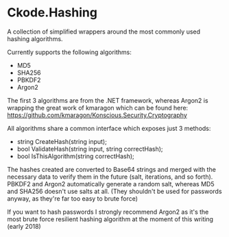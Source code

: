 # Ckode.Hashing
A collection of simplified wrappers around the most commonly used hashing algorithms.

Currently supports the following algorithms:
- MD5
- SHA256
- PBKDF2
- Argon2

The first 3 algorithms are from the .NET framework, whereas Argon2 is wrapping the great work of kmaragon which can be found here: https://github.com/kmaragon/Konscious.Security.Cryptography

All algorithms share a common interface which exposes just 3 methods:
- string CreateHash(string input);
- bool ValidateHash(string input, string correctHash);
- bool IsThisAlgorithm(string correctHash);

The hashes created are converted to Base64 strings and merged with the necessary data to verify them in the future (salt, iterations, and so forth).
PBKDF2 and Argon2 automatically generate a random salt, whereas MD5 and SHA256 doesn't use salts at all. (They shouldn't be used for passwords anyway, as they're far too easy to brute force)

If you want to hash passwords I strongly recommend Argon2 as it's the most brute force resilient hashing algorithm at the moment of this writing (early 2018)

